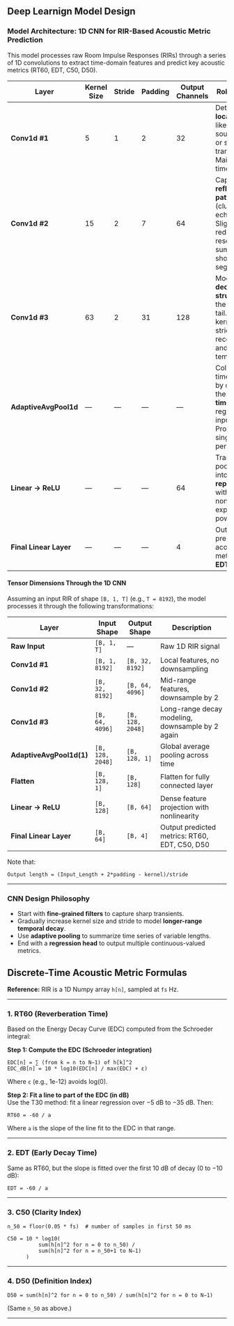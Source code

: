 ## Deep Learnign Model Design

### Model Architecture: 1D CNN for RIR-Based Acoustic Metric Prediction

This model processes raw Room Impulse Responses (RIRs) through a series of 1D convolutions to extract time-domain features and predict key acoustic metrics (RT60, EDT, C50, D50).

| **Layer**               | **Kernel Size** | **Stride** | **Padding** | **Output Channels** | **Role / Purpose**                                                                 |
|-------------------------|-----------------|------------|-------------|----------------------|------------------------------------------------------------------------------------|
| **Conv1d #1**           | 5               | 1          | 2           | 32                   | Detect very **local features** like the direct sound impulse or sharp transients. Maintains full time resolution. |
| **Conv1d #2**           | 15              | 2          | 7           | 64                   | Capture **early reflection patterns** (clusters of echoes). Slightly reduces time resolution to summarize short segments. |
| **Conv1d #3**           | 63              | 2          | 31          | 128                  | Model **global decay structure** of the reverberant tail. Large kernel and stride increase receptive field and reduce temporal size. |
| **AdaptiveAvgPool1d**   | —               | —          | —           | —                    | Collapses the time dimension by computing the **mean over time**, regardless of input length. Produces a single vector per channel. |
| **Linear → ReLU**       | —               | —          | —           | 64                   | Transforms pooled features into a **latent representation**, with nonlinearity for expressive power. |
| **Final Linear Layer**  | —               | —          | —           | 4                    | Outputs the predicted acoustic metrics: **RT60, EDT, C50, D50**. |

#### Tensor Dimensions Through the 1D CNN

Assuming an input RIR of shape `[B, 1, T]` (e.g., `T = 8192`), the model processes it through the following transformations:

| **Layer**               | **Input Shape**      | **Output Shape**     | **Description**                                                   |
|-------------------------|----------------------|-----------------------|-------------------------------------------------------------------|
| **Raw Input**           | `[B, 1, T]`             | —                     | Raw 1D RIR signal                                                 |                               |
| **Conv1d #1**           | `[B, 1, 8192]`       | `[B, 32, 8192]`       | Local features, no downsampling                                  |
| **Conv1d #2**           | `[B, 32, 8192]`      | `[B, 64, 4096]`       | Mid-range features, downsample by 2                              |
| **Conv1d #3**           | `[B, 64, 4096]`      | `[B, 128, 2048]`      | Long-range decay modeling, downsample by 2 again                 |
| **AdaptiveAvgPool1d(1)**| `[B, 128, 2048]`     | `[B, 128, 1]`         | Global average pooling across time                               |
| **Flatten**             | `[B, 128, 1]`        | `[B, 128]`            | Flatten for fully connected layer                                |
| **Linear → ReLU**       | `[B, 128]`           | `[B, 64]`             | Dense feature projection with nonlinearity                       |
| **Final Linear Layer**  | `[B, 64]`            | `[B, 4]`              | Output predicted metrics: RT60, EDT, C50, D50                    |

Note that: 
```
Output length = (Input_Length + 2*padding - kernel)/stride
```
---

### CNN Design Philosophy

- Start with **fine-grained filters** to capture sharp transients.
- Gradually increase kernel size and stride to model **longer-range temporal decay**.
- Use **adaptive pooling** to summarize time series of variable lengths.
- End with a **regression head** to output multiple continuous-valued metrics.


## Discrete-Time Acoustic Metric Formulas


**Reference:** RIR is a 1D Numpy array `h[n]`, sampled at `fs` Hz.

---

### 1. RT60 (Reverberation Time)

Based on the Energy Decay Curve (EDC) computed from the Schroeder integral:

**Step 1: Compute the EDC (Schroeder integration)**

```
EDC[n] = ∑ (from k = n to N−1) of h[k]^2
EDC_dB[n] = 10 * log10(EDC[n] / max(EDC) + ε)
```

Where `ε` (e.g., 1e-12) avoids log(0).

**Step 2: Fit a line to part of the EDC (in dB)**  
Use the T30 method: fit a linear regression over −5 dB to −35 dB. Then:

```
RT60 = -60 / a
```

Where `a` is the slope of the line fit to the EDC in that range.

---

### 2. EDT (Early Decay Time)

Same as RT60, but the slope is fitted over the first 10 dB of decay (0 to −10 dB):

```
EDT = -60 / a
```

---

### 3. C50 (Clarity Index)

```
n_50 = floor(0.05 * fs)  # number of samples in first 50 ms

C50 = 10 * log10(
          sum(h[n]^2 for n = 0 to n_50) /
          sum(h[n]^2 for n = n_50+1 to N−1)
      )
```

---

### 4. D50 (Definition Index)

```
D50 = sum(h[n]^2 for n = 0 to n_50) / sum(h[n]^2 for n = 0 to N−1)
```

(Same `n_50` as above.)

---
